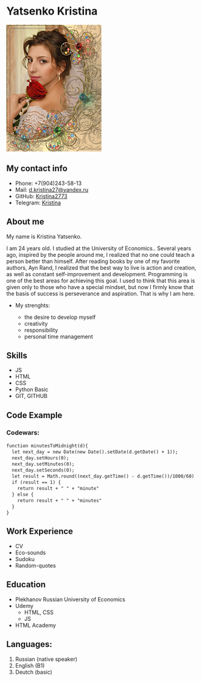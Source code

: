 # Yatsenko Kristina

![Yatsenko Kristina](assets/img/img.jpg "Me")

## My contact info

* Phone: +7(904)243-58-13
* Mail: [d.kristina27@yandex.ru](d.kristina27@yandex.ru)
* GitHub: [Kristina2773](https://github.com/Kristina2773)
* Telegram: [Kristina](https://t.me/frosty_ka)

## About me
My name is Kristina Yatsenko.

I am 24 years old. I studied at the University of Economics..
Several years ago, inspired by the people around me, I realized that no one could teach a person better than himself. After reading books by one of my favorite authors, Ayn Rand, I realized that the best way to live is action and creation, as well as constant self-improvement and development. Programming is one of the best areas for achieving this goal.  I used to think that this area is given only to those who have a special mindset, but now I firmly know that the basis of success is perseverance and aspiration. That is why I am here.

* My strenghts:

    + the desire to develop myself 
    + creativity 
    + responsibility
    + personal time management

## Skills

* JS 
* HTML 
* CSS 
* Python Basic
* GIT, GITHUB 


## Code Example
### Codewars:
```
function minutesToMidnight(d){
  let next_day = new Date(new Date().setDate(d.getDate() + 1));
  next_day.setHours(0);
  next_day.setMinutes(0);
  next_day.setSeconds(0);
  let result = Math.round((next_day.getTime() - d.getTime())/1000/60)
  if (result == 1) {
    return result + " " + "minute"
  } else {
    return result + " " + "minutes"
  }
}
```
## Work Experience
 * CV
 * Eco-sounds 
 * Sudoku 
 * Random-quotes

## Education
* Plekhanov Russian University of Economics
* Udemy 
    + HTML, CSS
    + JS
* HTML Academy

## Languages: 
1. Russian (native speaker)
2. English (B1)
3. Deutch (basic)


